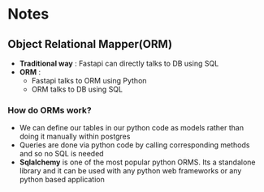 # Notes



## Object Relational Mapper(ORM)
- **Traditional way** : Fastapi can directly talks to DB using SQL
- **ORM** : 
    - Fastapi talks to ORM using Python
    - ORM talks to DB using SQL
### How do ORMs work?
- We can define our tables in our python code as models rather than doing it manually within postgres
- Queries are done via python code by calling corresponding methods and so no SQL is needed
- **Sqlalchemy** is one of the most popular python ORMS. Its a standalone library and it can be used with any python web frameworks or any python based application